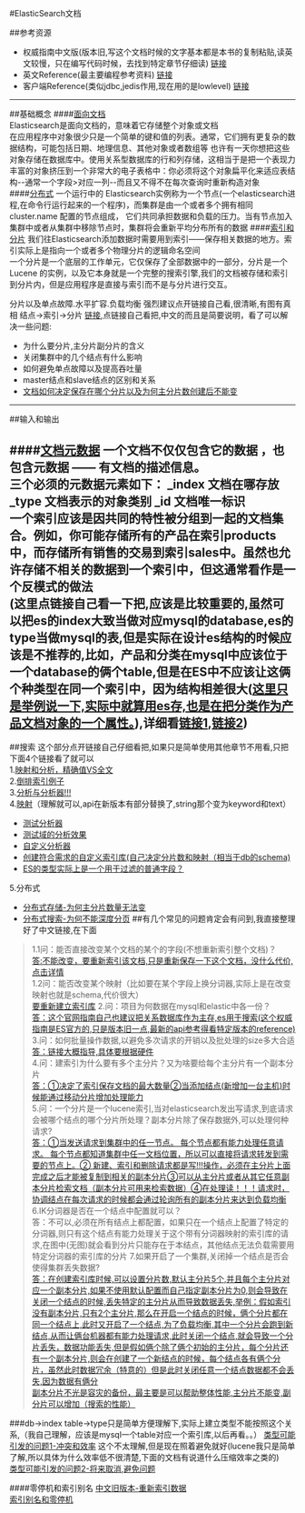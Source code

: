 #ElasticSearch文档

##参考资源
- 权威指南中文版(版本旧,写这个文档时候的文字基本都是本书的复制粘贴,读英文较慢，只在编写代码时候，去找到特定章节仔细读)
[链接](https://www.elastic.co/guide/cn/elasticsearch/guide/current/getting-started.html)
- 英文Reference(最主要编程参考资料)
[链接](https://www.elastic.co/guide/en/elasticsearch/reference/current/getting-started.html)
- 客户端Reference(类似jdbc,jedis作用,现在用的是lowlevel)
[链接](https://www.elastic.co/guide/en/elasticsearch/client/index.html)
----------------------
##基础概念
####[面向文档](https://www.elastic.co/guide/cn/elasticsearch/guide/current/_document_oriented.html)<br>
Elasticsearch是面向文档的，意味着它存储整个对象或文档<br>
在应用程序中对象很少只是一个简单的键和值的列表。通常，它们拥有更复杂的数据结构，可能包括日期、地理信息、其他对象或者数组等
也许有一天你想把这些对象存储在数据库中。使用关系型数据库的行和列存储，这相当于是把一个表现力丰富的对象挤压到一个非常大的电子表格中：你必须将这个对象扁平化来适应表结构--通常一个字段>对应一列--而且又不得不在每次查询时重新构造对象<br>
####[分布式](https://www.elastic.co/guide/cn/elasticsearch/guide/current/_an-empty-cluster.html)
一个运行中的 Elasticsearch实例称为一个节点(一个elasticsearch进程,在命令行运行起来的一个程序)，而集群是由一个或者多个拥有相同 cluster.name 配置的节点组成， 它们共同承担数据和负载的压力。当有节点加入集群中或者从集群中移除节点时，集群将会重新平均分布所有的数据
####[索引和分片](https://www.elastic.co/guide/cn/elasticsearch/guide/current/_add-an-index.html)
我们往Elasticsearch添加数据时需要用到索引——保存相关数据的地方。索引实际上是指向一个或者多个物理分片的逻辑命名空间<br>
一个分片是一个底层的工作单元，它仅保存了全部数据中的一部分，分片是一个 Lucene 的实例，以及它本身就是一个完整的搜索引擎,我们的文档被存储和索引到分片内，但是应用程序是直接与索引而不是与分片进行交互。

分片以及单点故障.水平扩容.负载均衡 强烈建议点开链接自己看,很清晰,有图有真相 结点->索引->分片 [链接](https://www.elastic.co/guide/cn/elasticsearch/guide/current/_add-an-index.html),点链接自己看把,中文的而且是简要说明，看了可以解决一些问题:
- 为什么要分片,主分片副分片的含义
- 关闭集群中的几个结点有什么影响
- 如何避免单点故障以及提高吞吐量
- master结点和slave结点的区别和关系
- [文档如何决定保存在哪个分片以及为何主分片数创建后不能变](https://www.elastic.co/guide/cn/elasticsearch/guide/current/routing-value.html)
---
##输入和输出

####[文档元数据](https://www.elastic.co/guide/cn/elasticsearch/guide/current/_Document_Metadata.html)
一个文档不仅仅包含它的数据 ，也包含元数据 —— 有文档的描述信息。<br>
三个必须的元数据元素如下：
_index
文档在哪存放
_type
文档表示的对象类别
_id
文档唯一标识  <br>
一个索引应该是因共同的特性被分组到一起的文档集合。例如，你可能存储所有的产品在索引products中，而存储所有销售的交易到索引sales中。虽然也允许存储不相关的数据到一个索引中，但这通常看作是一个反模式的做法<br>
(这里点链接自己看一下把,应该是比较重要的,虽然可以把es的index大致当做对应mysql的database,es的type当做mysql的表,但是实际在设计es结构的时候应该是不推荐的,比如，产品和分类在mysql中应该位于一个database的俩个table,但是在ES中不应该让这俩个种类型在同一个索引中，因为结构相差很大([这里只是举例说一下,实际中就算用es存,也是在把分类作为产品文档对象的一个属性。](https://www.elastic.co/guide/cn/elasticsearch/guide/current/document.html)),详细看[链接1](https://www.elastic.co/guide/cn/elasticsearch/guide/current/_Document_Metadata.html),[链接2](https://www.elastic.co/guide/cn/elasticsearch/guide/current/mapping.html))
---
##搜索
这个部分点开链接自己仔细看把,如果只是简单使用其他章节不用看,只把下面4个链接看了就可以<br>
1.[映射和分析，精确值VS全文](https://www.elastic.co/guide/cn/elasticsearch/guide/current/mapping-analysis.html)<br>
2.[倒排索引例子](https://www.elastic.co/guide/cn/elasticsearch/guide/current/inverted-index.html)<br>
3.[分析与分析器!!!](https://www.elastic.co/guide/cn/elasticsearch/guide/current/analysis-intro.html) <br>
4.[映射](https://www.elastic.co/guide/cn/elasticsearch/guide/current/analysis-intro.html)（理解就可以,api在新版本有部分替换了,string那个变为keyword和text）<br>
- [测试分析器](https://www.elastic.co/guide/cn/elasticsearch/guide/current/analysis-intro.html)
- [测试域的分析效果](https://www.elastic.co/guide/cn/elasticsearch/guide/current/mapping-intro.html)
- [自定义分析器](https://www.elastic.co/guide/cn/elasticsearch/guide/current/custom-analyzers.html)
- [创建符合需求的自定义索引库(自己决定分片数和映射（相当于db的schema)](https://www.elastic.co/guide/cn/elasticsearch/guide/current/_creating_an_index.html)<br>
- [ES的类型实际上是一个用于过滤的普通字段？](https://www.elastic.co/guide/cn/elasticsearch/guide/current/mapping.html)

5.分布式
- [分布式存储-为何主分片数量无法变](https://www.elastic.co/guide/cn/elasticsearch/guide/current/routing-value.html)
- [分布式搜索-为何不能深度分页](https://www.elastic.co/guide/cn/elasticsearch/guide/current/_query_phase.html)
##有几个常见的问题肯定会有问到,我直接整理好了中文链接,在下面
>1.1问：能否直接改变某个文档的某个的字段(不想重新索引整个文档)？<br>
>[答:不能改变，要重新索引该文档,只是重新保存一下这个文档，没什么代价,点击详情](https://www.elastic.co/guide/cn/elasticsearch/guide/current/update-doc.html)<br>
>1.2问：能否改变某个映射（比如要在某个字段上换分词器,实际上是在改变映射也就是schema,代价很大）<br>
>[要重新建立索引库](https://www.elastic.co/guide/cn/elasticsearch/guide/current/mapping-intro.html)
>2.问：项目为何数据在mysql和elastic中各一份？<br>
>[答：这个官网指南自己也建议把关系数据库作为主存,es用于搜索(这个权威指南是ES官方的,只是版本旧一点,最新的api参考得看特定版本的reference)](https://www.elastic.co/guide/cn/elasticsearch/guide/current/version-control.html)<br>
>3.问：如何批量操作数据,以避免多次请求的开销以及批处理的size多大合适<br>
>[答：链接大概指导,具体要根据硬件](https://www.elastic.co/guide/cn/elasticsearch/guide/current/bulk.html)<br>
>4.问：建索引为什么要有多个主分片？又为啥要给每个主分片有一个副本分片<br>
>[答：]()[①决定了索引保存文档的最大数量](https://www.elastic.co/guide/cn/elasticsearch/guide/current/_add-an-index.html)[②当添加结点(新增加一台主机)时候能通过移动分片增加处理能力](https://www.elastic.co/guide/cn/elasticsearch/guide/current/shard-scale.html)<br>
5.问：一个分片是一个lucene索引,当对elasticsearch发出写请求,到底请求会被哪个结点的哪个分片所处理？副本分片除了保存数据外,可以处理何种请求?<br>
[答：①当发送请求到集群中的任一节点。 每个节点都有能力处理任意请求。 每个节点都知道集群中任一文档位置，所以可以直接将请求转发到需要的节点上。②
新建、索引和删除请求都是写!!!操作，必须在主分片上面完成之后才能被复制到相关的副本分片③可以从主分片或者从其它任意副本分片检索文档（副本分片可用来检索数据）④在处理读！！！请求时，协调结点在每次请求的时候都会通过轮询所有的副本分片来达到负载均衡](https://www.elastic.co/guide/cn/elasticsearch/guide/current/distrib-write.html)<br>
6.IK分词器是否在一个结点中配置就可以？<br>
答：不可以,必须在所有结点上都配置，如果只在一个结点上配置了特定的分词器,则只有这个结点有能力处理关于这个带有分词器映射的索引库的请求,在图中(无图)就会看到分片只能存在于本结点，其他结点无法负载需要用特定分词器的索引库的分片
7.如果开启了一个集群,关闭掉一个结点是否会使得集群丢失数据?<br>
[答：在创建索引库时候,可以设置分片数,默认主分片5个,并且每个主分片对应一个副本分片,如果不使用默认配置而自己指定副本分片为0,则会导致在关闭一个结点的时候,丢失特定的主分片从而导致数据丢失,举例：假如索引没有副本分片,只有2个主分片,那么在开启一个结点的时候，俩个分片都在同一个结点上,此时又开启了一个结点,为了负载均衡,其中一个分片会跑到新结点,从而让俩台机器都有能力处理请求,此时关闭一个结点,就会导致一个分片丢失，数据功能丢失,但是假如俩个除了俩个初始的主分片，每个分片还有一个副本分片,则会在创建了一个新结点的时候，每个结点各有俩个分片，虽然此时数据冗余（特意的）但是此时关闭任意一个结点数据都不会丢失,因为数据有俩分](https://www.elastic.co/guide/cn/elasticsearch/guide/current/_scale_horizontally.html)<br>
[副本分片不光是容灾的备份，最主要是可以帮助整体性能,主分片不能变,副分片可以增加（搜索的性能）](https://www.elastic.co/guide/cn/elasticsearch/guide/current/_scale_horizontally.html)

###db->index table->type只是简单方便理解下,实际上建立类型不能按照这个关系,（我自己理解，应该是mysql一个table对应一个索引库,以后再看。。）
[类型可能引发的问题1-冲突和效率](https://www.elastic.co/guide/cn/elasticsearch/guide/current/mapping.html)
这个不太理解,但是现在照着避免就好(lucene我只是简单了解,所以具体为什么效率低不很清楚,下面的文档有说道什么压缩效率之类的)<br>
[类型可能引发的问题2-将来取消,避免问题](https://www.elastic.co/guide/en/elasticsearch/reference/current/removal-of-types.html)

####零停机和索引别名
[中文旧版本-重新索引数据](https://www.elastic.co/guide/cn/elasticsearch/guide/current/reindex.html)
<br>
[索引别名和零停机](https://www.elastic.co/guide/cn/elasticsearch/guide/current/index-aliases.html)
